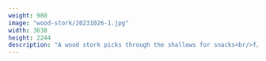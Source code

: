 ```yaml
---
weight: 980
image: "wood-stork/20231026-1.jpg"
width: 3638
height: 2244
description: "A wood stork picks through the shallows for snacks<br/>f/9.0, 1/500, 300.0 mm, iso1600"
---
```

